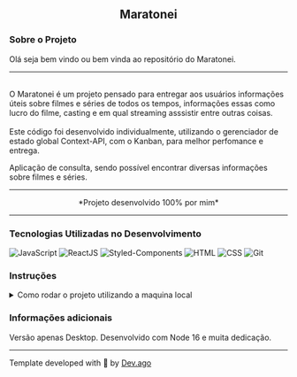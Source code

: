 <h2 align=center> Maratonei </h2>

### Sobre o Projeto
<p>Olá seja bem vindo ou bem vinda ao repositório do Maratonei.</r>  

---

<br/>
O Maratonei é um projeto pensado para entregar aos usuários
informações úteis sobre filmes e séries de todos os tempos,
informações essas como lucro do filme, casting e em qual streaming asssistir
entre outras coisas.
<br/>
<br/>
Este código foi desenvolvido individualmente, utilizando o gerenciador de estado global Context-API, com o Kanban,  
para melhor perfomance e entrega.

Aplicação de consulta, sendo possível encontrar diversas informações sobre filmes e séries.

---

<p align=center>*Projeto desenvolvido 100% por mim*</p>

---

### Tecnologias Utilizadas no Desenvolvimento
![JavaScript](https://img.shields.io/badge/javascript-%23323330.svg?style=for-the-badge&logo=javascript&logoColor=%23F7DF1E) ![ReactJS](https://img.shields.io/badge/React-20232A?style=for-the-badge&logo=react&logoColor=61DAFB) ![Styled-Components](https://img.shields.io/badge/styled--components-DB7093?style=for-the-badge&logo=styled-components&logoColor=white) ![HTML](https://img.shields.io/badge/HTML5-E34F26?style=for-the-badge&logo=html5&logoColor=white) ![CSS](https://img.shields.io/badge/CSS3-1572B6?style=for-the-badge&logo=css3&logoColor=white) ![Git](https://img.shields.io/badge/GIT-E44C30?style=for-the-badge&logo=git&logoColor=white)

### Instruções
<details>
<summary> Como rodar o projeto utilizando a maquina local </summary>
<br/>

>Primeiro faça o clone deste repositório em sua maquina.
```
git clone git@github.com:Adson-Gomes-Oliveira/Maratonei.git
```
>Após o clone ser concluído com sucesso, entre no diretório e utilize o comando `npm install`.

>Utilize `npm start` para iniciar o projeto localmente.

</details>  


### Informações adicionais
Versão apenas Desktop. Desenvolvido com Node 16 e muita dedicação.

---

Template developed with :white_heart: by [Dev.ago](https://www.linkedin.com/in/adson-gomes-oliveira/)
